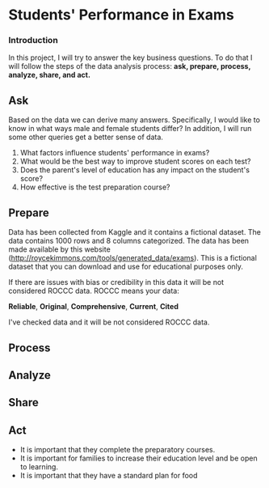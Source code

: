 
# Students' Performance in Exams

### Introduction

In this project, I will try to answer the key business questions. To do that I will follow the steps of the data analysis process: **ask, prepare, process, analyze, share, and act.**

## Ask

Based on the data we can derive many answers. Specifically, I would like to know in what ways male and female students differ? In addition, I will run some other queries get a better sense of data.

1. What factors influence students' performance in exams?
2. What would be the best way to improve student scores on each test?
3. Does the parent's level of education has any impact on the student's score?
4. How effective is the test preparation course?

## Prepare

Data has been collected from Kaggle and it contains a fictional dataset. The data contains 1000 rows and 8 columns categorized. The data has been made available by this website (http://roycekimmons.com/tools/generated_data/exams). This is a fictional dataset that you can download and use for educational purposes only. 

If there are issues with bias or credibility in this data it will be not considered ROCCC data. ROCCC means your data:

**Reliable**, **Original**, **Comprehensive**, **Current**, **Cited**

I've checked data and it will be not considered ROCCC data. 

## Process



## Analyze



## Share



## Act

  - It is important that they complete the preparatory courses.
  - It is important for families to increase their education level and be open to learning.
  - It is important that they have a standard plan for food




























